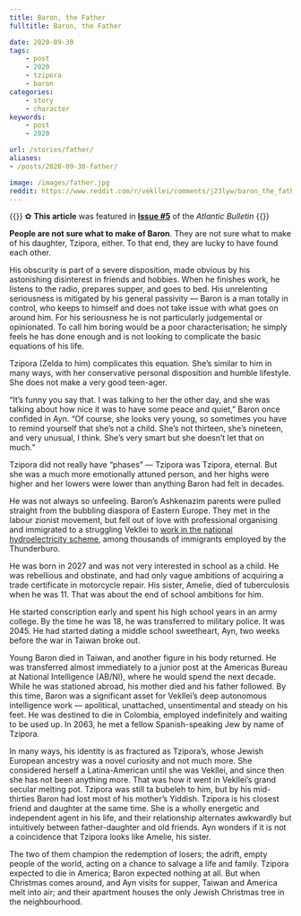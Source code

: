 ```yaml
---
title: Baron, the Father
fulltitle: Baron, the Father

date: 2020-09-30
tags:
    - post
    - 2020
    - tzipora
    - baron
categories:
    - story
    - character
keywords:
    - post
    - 2020

url: /stories/father/
aliases:
- /posts/2020-09-30-father/

image: /images/father.jpg
reddit: https://www.reddit.com/r/vekllei/comments/j23lyw/baron_the_father/
---
```


{{<hint story>}}
✿ **This article** was featured in [**Issue #5**](/news/bulletin/2020/5) of the *Atlantic Bulletin*
{{</hint>}}

**People are not sure what to make of Baron**. They are not sure what to make of his daughter, Tzipora, either. To that end, they are lucky to have found each other.

His obscurity is part of a severe disposition, made obvious by his astonishing disinterest in friends and hobbies. When he finishes work, he listens to the radio, prepares supper, and goes to bed. His unrelenting seriousness is mitigated by his general passivity — Baron is a man totally in control, who keeps to himself and does not take issue with what goes on around him. For his seriousness he is not particularly judgemental or opinionated. To call him boring would be a poor characterisation; he simply feels he has done enough and is not looking to complicate the basic equations of his life.

Tzipora (Zelda to him) complicates this equation. She’s similar to him in many ways, with her conservative personal disposition and humble lifestyle. She does not make a very good teen-ager.

“It’s funny you say that. I was talking to her the other day, and she was talking about how nice it was to have some peace and quiet,” Baron once confided in Ayn. “Of course, she looks very young, so sometimes you have to remind yourself that she’s not a child. She’s not thirteen, she’s nineteen, and very unusual, I think. She’s very smart but she doesn’t let that on much.”

Tzipora did not really have “phases” — Tzipora was Tzipora, eternal. But she was a much more emotionally attuned person, and her highs were higher and her lowers were lower than anything Baron had felt in decades.

He was not always so unfeeling. Baron’s Ashkenazim parents were pulled straight from the bubbling diaspora of Eastern Europe. They met in the labour zionist movement, but fell out of love with professional organising and immigrated to a struggling Vekllei to [work in the national hydroelectricity scheme](https://www.reddit.com/r/vekllei/comments/g4wo2w/the_ou_hydroburo_office/), among thousands of immigrants employed by the Thunderburo.

He was born in 2027 and was not very interested in school as a child. He was rebellious and obstinate, and had only vague ambitions of acquiring a trade certificate in motorcycle repair. His sister, Amelie, died of tuberculosis when he was 11. That was about the end of school ambitions for him.

He started conscription early and spent his high school years in an army college. By the time he was 18, he was transferred to military police. It was 2045. He had started dating a middle school sweetheart, Ayn, two weeks before the war in Taiwan broke out.

Young Baron died in Taiwan, and another figure in his body returned. He was transferred almost immediately to a junior post at the Americas Bureau at National Intelligence (AB/NI), where he would spend the next decade. While he was stationed abroad, his mother died and his father followed. By this time, Baron was a significant asset for Vekllei’s deep autonomous intelligence work — apolitical, unattached, unsentimental and steady on his feet. He was destined to die in Colombia, employed indefinitely and waiting to be used up. In 2063, he met a fellow Spanish-speaking Jew by name of Tzipora.

In many ways, his identity is as fractured as Tzipora’s, whose Jewish European ancestry was a novel curiosity and not much more. She considered herself a Latina-American until she was Vekllei, and since then she has not been anything more. That was how it went in Vekllei’s grand secular melting pot. Tzipora was still ta bubeleh to him, but by his mid-thirties Baron had lost most of his mother’s Yiddish.
Tzipora is his closest friend and daughter at the same time. She is a wholly energetic and independent agent in his life, and their relationship alternates awkwardly but intuitively between father-daughter and old friends. Ayn wonders if it is not a coincidence that Tzipora looks like Amelie, his sister.

The two of them champion the redemption of losers; the adrift, empty people of the world, acting on a chance to salvage a life and family. Tzipora expected to die in America; Baron expected nothing at all. But when Christmas comes around, and Ayn visits for supper, Taiwan and America melt into air; and their apartment houses the only Jewish Christmas tree in the neighbourhood.

